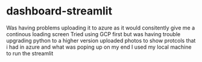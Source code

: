 # dashboard-streamlit

Was having problems uploading it to azure as it would consitently give me a continous loading screen 
Tried using GCP first but was having trouble upgrading python to a higher version
uploaded photos to show protcols that i had in azure and what was poping up on my end
I used my local machine to run the streamlit
